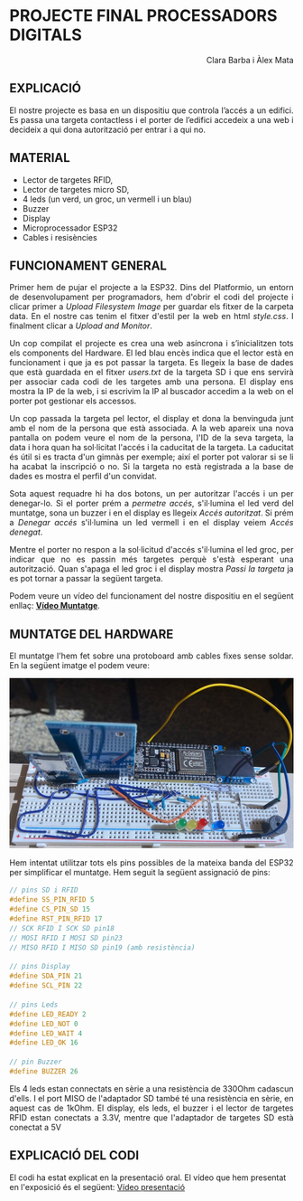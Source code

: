 # PROJECTE FINAL PROCESSADORS DIGITALS

<div align="right"> 
Clara Barba i Àlex Mata
</div>

## EXPLICACIÓ
<div align="justify">
 El nostre projecte es basa en un dispositiu que controla l’accés a un edifici. Es passa una targeta contactless i el porter de l’edifici accedeix a una web i decideix a qui dona autorització per entrar i a qui no.
</div> 

## MATERIAL 
- Lector de targetes RFID, 
- Lector de targetes micro SD, 
- 4 leds (un verd, un groc, un vermell i un blau)
- Buzzer 
- Display
- Microprocessador ESP32  
- Cables i resisències 

## FUNCIONAMENT GENERAL

<div align="justify">

Primer hem de pujar el projecte a la ESP32. Dins del Platformio, un entorn de desenvolupament per programadors, hem d'obrir el codi del projecte i clicar primer a *Upload Filesystem Image* per guardar els fitxer de la carpeta data. En el nostre cas tenim el fitxer d'estil per la web en html *style.css*. I finalment clicar a *Upload and Monitor*. 

Un cop compilat el projecte es crea una web asíncrona i s’inicialitzen tots els components del Hardware. El led blau encès indica que el lector està en funcionament i que ja es pot passar la targeta. Es llegeix la base de dades que està guardada en el fitxer *users.txt* de la targeta SD i que ens servirà per associar cada codi de les targetes amb una persona. El display ens mostra la IP de la web, i si escrivim la IP al buscador accedim a la web on el porter pot gestionar els accessos.

Un cop passada la targeta pel lector, el display et dona la benvinguda junt amb el nom de la persona que està associada. A la web apareix una nova pantalla on podem veure el nom de la persona, l'ID de la seva targeta, la data i hora quan ha sol·licitat l'accés i la caducitat de la targeta. La caducitat és útil si es tracta d'un gimnàs per exemple; així el porter pot valorar si se li ha acabat la inscripció o no. Si la targeta no està registrada a la base de dades es mostra el perfil d'un convidat. 

Sota aquest requadre hi ha dos botons, un per autoritzar l'accés i un per denegar-lo. Si el porter prém a *permetre accés*, s'il·lumina el led verd del muntatge, sona un buzzer i en el display es llegeix *Accés autoritzat*. Si prém a *Denegar accés* s'il·lumina un led vermell i en el display veiem *Accés denegat*. 

Mentre el porter no respon a la sol·licitud d'accés s'il·lumina el led groc, per indicar que no es passin més targetes perquè s'està esperant una autorització. Quan s'apaga el led groc i el display mostra *Passi la targeta* ja es pot tornar a passar la següent targeta. 

Podem veure un vídeo del funcionament del nostre dispositiu en el següent enllaç: 
**[Vídeo Muntatge](https://drive.google.com/file/d/1DXv9dDXb7zCLm_fVEkN5MAoQOyZVDbf4/view?usp=sharing )**.

</div>

## MUNTATGE DEL HARDWARE
<div align="justify">

El muntatge l'hem fet sobre una protoboard amb cables fixes sense soldar. En la següent imatge el podem veure:
</div>

![Muntatge del dispositiu](/images/muntatge.jpeg)

<div align="justify">
Hem intentat utilitzar tots els pins possibles de la mateixa banda del ESP32 per simplificar el muntatge. Hem seguit la següent assignació de pins:
</div>

```cpp
// pins SD i RFID
#define SS_PIN_RFID 5
#define CS_PIN_SD 15
#define RST_PIN_RFID 17
// SCK RFID I SCK SD pin18
// MOSI RFID I MOSI SD pin23
// MISO RFID I MISO SD pin19 (amb resistència)

// pins Display
#define SDA_PIN 21
#define SCL_PIN 22

// pins Leds
#define LED_READY 2
#define LED_NOT 0
#define LED_WAIT 4
#define LED_OK 16

// pin Buzzer
#define BUZZER 26
```
<div align="justify">

Els 4 leds estan connectats en sèrie a una resistència de 330Ohm cadascun d'ells. I el port MISO de l'adaptador SD també té una resistència en sèrie, en aquest cas de 1kOhm. El display, els leds, el buzzer i el lector de targetes RFID estan conectats a 3.3V, mentre que l'adaptador de targetes SD està conectat a 5V
</div>



## EXPLICACIÓ DEL CODI
El codi ha estat explicat en la presentació oral. El vídeo que hem presentat en l'exposició és el següent: [Vídeo presentació](https://drive.google.com/file/d/1YeS3rVllJBnLqHAS8AHvcMxf7rf8rM7r/view?usp=sharing)

